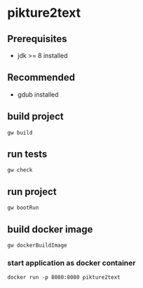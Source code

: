 pikture2text
============

## Prerequisites

* jdk >= 8 installed

## Recommended

* gdub installed

## build project

    gw build
    
## run tests

    gw check
    
## run project

    gw bootRun
    
## build docker image

    gw dockerBuildImage
    
### start application as docker container

    docker run -p 8080:8080 pikture2text

